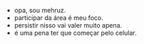 - opa, sou mehruz.
- participar da área é meu foco.
- persistir nisso vai valer muito apena.
- é uma pena ter que começar pelo celular.

<!---
Mehruz44/Mehruz44 is a ✨ special ✨ repository because its `README.md` (this file) appears on your GitHub profile.
You can click the Preview link to take a look at your changes.
--->

